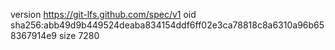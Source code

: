 version https://git-lfs.github.com/spec/v1
oid sha256:abb49d9b449524deaba834154ddf6ff02e3ca78818c8a6310a96b658367914e9
size 7280
